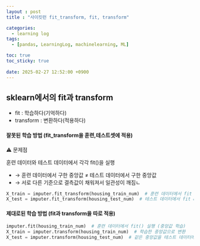 ```yaml
---
layout : post
title : "사이킷런 fit_transform, fit, transform"

categories:
  - learning log
tags:
  - [pandas, LearningLog, machinelearning, ML]

toc: true
toc_sticky: true
 
date: 2025-02-27 12:52:00 +0900
---
```


## sklearn에서의 fit과 transform
- fit : 학습하다(기억하다)
- transform : 변환하다(적용하다)


#### 잘못된 학습 방법 (fit_transform을 훈련,테스트셋에 적용)

⚠ 문제점

훈련 데이터와 테스트 데이터에서 각각 fit()을 실행
  - → 훈련 데이터에서 구한 중앙값 ≠ 테스트 데이터에서 구한 중앙값
  - → 서로 다른 기준으로 결측값이 채워져서 일관성이 깨짐ㄴ
```python
X_train = imputer.fit_transform(housing_train_num)  # 훈련 데이터에서 fit & transform
X_test = imputer.fit_transform(housing_test_num)  # 테스트 데이터에서 fit & transform
```

#### 제대로된 학습 방법 (fit과 transform을 따로 적용)
```python
imputer.fit(housing_train_num)  # 훈련 데이터에서 fit() 실행 (중앙값 학습)
X_train = imputer.transform(housing_train_num)  # 학습한 중앙값으로 변환
X_test = imputer.transform(housing_test_num)  # 같은 중앙값을 테스트 데이터에도 적용
```
